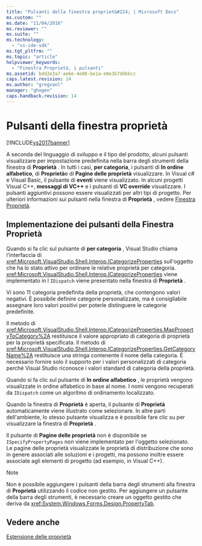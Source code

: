 ```yaml
---
title: "Pulsanti della finestra propriet&#224; | Microsoft Docs"
ms.custom: ""
ms.date: "11/04/2016"
ms.reviewer: ""
ms.suite: ""
ms.technology: 
  - "vs-ide-sdk"
ms.tgt_pltfrm: ""
ms.topic: "article"
helpviewer_keywords: 
  - "Finestra Proprietà, i pulsanti"
ms.assetid: bdd2e3a7-ae6e-4e88-be1a-e0e3b7ddbbcc
caps.latest.revision: 14
ms.author: "gregvanl"
manager: "ghogen"
caps.handback.revision: 14
---
```

# Pulsanti della finestra propriet&#224;
[!INCLUDE[vs2017banner](../../code-quality/includes/vs2017banner.md)]

A seconda del linguaggio di sviluppo e il tipo del prodotto, alcuni pulsanti visualizzare per impostazione predefinita nella barra degli strumenti della finestra di **Proprietà** .  In tutti i casi, **per categoria**, i pulsanti di **In ordine alfabetico**, di **Proprietà**e di **Pagine delle proprietà** visualizzare.  In Visual c\# e Visual Basic, il pulsante di **eventi** viene visualizzato.  In alcuni progetti Visual C\+\+, **messaggi di VC\+\+** e i pulsanti di **VC override** visualizzare.  I pulsanti aggiuntivi possono essere visualizzati per altri tipi di progetto.  Per ulteriori informazioni sui pulsanti nella finestra di **Proprietà** , vedere [Finestra Proprietà](../../ide/reference/properties-window.md).  
  
## Implementazione dei pulsanti della Finestra Proprietà  
 Quando si fa clic sul pulsante di **per categoria** , Visual Studio chiama l'interfaccia di <xref:Microsoft.VisualStudio.Shell.Interop.ICategorizeProperties> sull'oggetto che ha lo stato attivo per ordinare le relative proprietà per categoria.  <xref:Microsoft.VisualStudio.Shell.Interop.ICategorizeProperties> viene implementato in l `IDispatch` viene presentato nella finestra di **Proprietà** .  
  
 Vi sono 11 categoria predefinita della proprietà, che contengono valori negativi.  È possibile definire categorie personalizzate, ma è consigliabile assegnare loro valori positivi per poterle distinguere le categorie predefinite.  
  
 Il metodo di <xref:Microsoft.VisualStudio.Shell.Interop.ICategorizeProperties.MapPropertyToCategory%2A> restituisce il valore appropriato di categoria di proprietà per la proprietà specificata.  Il metodo di <xref:Microsoft.VisualStudio.Shell.Interop.ICategorizeProperties.GetCategoryName%2A> restituisce una stringa contenente il nome della categoria.  È necessario fornire solo il supporto per i valori personalizzati di categoria perché Visual Studio riconosce i valori standard di categoria della proprietà.  
  
 Quando si fa clic sul pulsante di **In ordine alfabetico** , le proprietà vengono visualizzate in ordine alfabetico in base al nome.  I nomi vengono recuperati da `IDispatch` come un algoritmo di ordinamento localizzato.  
  
 Quando la finestra di **Proprietà** è aperta, il pulsante di **Proprietà** automaticamente viene illustrato come selezionare.  In altre parti dell'ambiente, lo stesso pulsante visualizza e è possibile fare clic su per visualizzare la finestra di **Proprietà** .  
  
 Il pulsante di **Pagine delle proprietà** non è disponibile se `ISpecifyPropertyPages` non viene implementato per l'oggetto selezionato.  Le pagine delle proprietà visualizzate le proprietà di distribuzione che sono in genere associati alle soluzioni e i progetti, ma possono inoltre essere associate agli elementi di progetto \(ad esempio, in Visual C\+\+\).  
  
> [!NOTE]
>  Non è possibile aggiungere i pulsanti della barra degli strumenti alla finestra di **Proprietà** utilizzando il codice non gestito.  Per aggiungere un pulsante della barra degli strumenti, è necessario creare un oggetto gestito che deriva da <xref:System.Windows.Forms.Design.PropertyTab>.  
  
## Vedere anche  
 [Estensione delle proprietà](../../extensibility/internals/extending-properties.md)